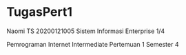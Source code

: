 # TugasPert1

Naomi TS
20200121005
Sistem Informasi Enterprise 1/4

Pemrograman Internet Intermediate
Pertemuan 1
Semester 4
